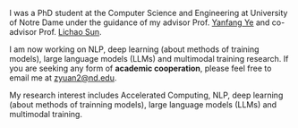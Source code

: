 I was a PhD student at the Computer Science and Engineering at University of Notre Dame under the guidance of my advisor Prof. [Yanfang Ye](http://yes-lab.org/) and co-advisor Prof. [Lichao Sun](https://lichao-sun.github.io/).

I am now working on NLP, deep learning (about methods of training models), large language models (LLMs) and multimodal training research. If you are seeking any form of **academic cooperation**, please feel free to email me at [zyuan2@nd.edu](zyuan2@nd.edu).

My research interest includes Accelerated Computing, NLP, deep learning (about methods of trainning models), large language models (LLMs) and multimodal training. 
